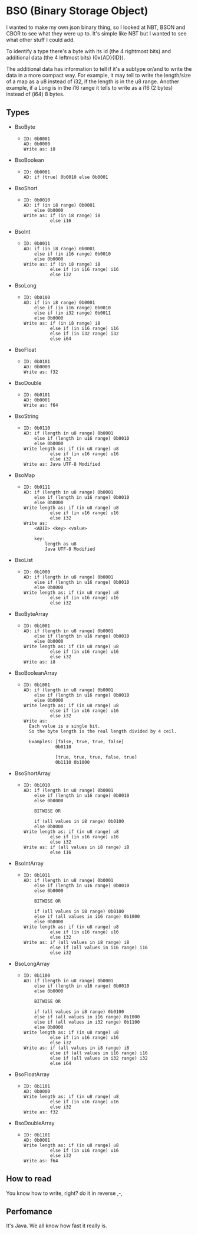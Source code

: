 # BSO (Binary Storage Object)

I wanted to make my own json binary thing, so I looked at NBT, BSON and CBOR to see what they were up to. It's simple like NBT but I wanted to see what other stuff I could add.

To identify a type there's a byte with its id (the 4 rightmost bits) and additional data (the 4 leftmost bits) (0x{AD}{ID}).

The additional data has information to tell if it's a subtype or/and to write the data in a more compact way.
For example, it may tell to write the length/size of a map as a u8 instead of i32, if the length is in the u8 range.
Another example, if a Long is in the i16 range it tells to write as a i16 (2 bytes) instead of (i64) 8 bytes.

## Types
- BsoByte
  - ```
    ID: 0b0001
    AD: 0b0000
    Write as: i8
    ```
- BsoBoolean
  - ```
    ID: 0b0001
    AD: if (true) 0b0010 else 0b0001
    ```
- BsoShort
  - ```
    ID: 0b0010
    AD: if (in i8 range) 0b0001
        else 0b0000
    Write as: if (in i8 range) i8
              else i16
    ``` 
- BsoInt
  - ```
    ID: 0b0011
    AD: if (in i8 range) 0b0001
        else if (in i16 range) 0b0010
        else 0b0000
    Write as: if (in i8 range) i8
              else if (in i16 range) i16
              else i32
    ```
- BsoLong
  - ```
    ID: 0b0100
    AD: if (in i8 range) 0b0001
        else if (in i16 range) 0b0010
        else if (in i32 range) 0b0011
        else 0b0000
    Write as: if (in i8 range) i8
              else if (in i16 range) i16
              else if (in i32 range) i32
              else i64
    ```
- BsoFloat
  - ```
    ID: 0b0101
    AD: 0b0000
    Write as: f32
    ```
- BsoDouble
  - ```
    ID: 0b0101
    AD: 0b0001
    Write as: f64
    ```
- BsoString
  - ```
    ID: 0b0110
    AD: if (length in u8 range) 0b0001
        else if (length in u16 range) 0b0010
        else 0b0000
    Write length as: if (in u8 range) u8
              else if (in u16 range) u16
              else i32
    Write as: Java UTF-8 Modified
    ```
- BsoMap
  - ```
    ID: 0b0111
    AD: if (length in u8 range) 0b0001
        else if (length in u16 range) 0b0010
        else 0b0000
    Write length as: if (in u8 range) u8
              else if (in u16 range) u16
              else i32
    Write as:
        <ADID> <key> <value>
    
        key:
            length as u8
            Java UTF-8 Modified
    ```
- BsoList
  - ```
    ID: 0b1000
    AD: if (length in u8 range) 0b0001
        else if (length in u16 range) 0b0010
        else 0b0000
    Write length as: if (in u8 range) u8
              else if (in u16 range) u16
              else i32
    
    ```
- BsoByteArray
  - ```
    ID: 0b1001
    AD: if (length in u8 range) 0b0001
        else if (length in u16 range) 0b0010
        else 0b0000
    Write length as: if (in u8 range) u8
              else if (in u16 range) u16
              else i32
    Write as: i8
    ```
- BsoBooleanArray
  - ```
    ID: 0b1001
    AD: if (length in u8 range) 0b0001
        else if (length in u16 range) 0b0010
        else 0b0000
    Write length as: if (in u8 range) u8
              else if (in u16 range) u16
              else i32
    Write as:
      Each value is a single bit.
      So the byte length is the real length divided by 4 ceil.
    
      Examples: [false, true, true, false]
                0b0110
                
                [true, true, true, false, true]
                0b1110 0b1000
    ```
- BsoShortArray
  - ```
    ID: 0b1010
    AD: if (length in u8 range) 0b0001
        else if (length in u16 range) 0b0010
        else 0b0000
    
        BITWISE OR
    
        if (all values in i8 range) 0b0100
        else 0b0000
    Write length as: if (in u8 range) u8
              else if (in u16 range) u16
              else i32
    Write as: if (all values in i8 range) i8
              else i16
    ```
- BsoIntArray
  - ```
    ID: 0b1011
    AD: if (length in u8 range) 0b0001
        else if (length in u16 range) 0b0010
        else 0b0000
    
        BITWISE OR
    
        if (all values in i8 range) 0b0100
        else if (all values in i16 range) 0b1000
        else 0b0000
    Write length as: if (in u8 range) u8
              else if (in u16 range) u16
              else i32
    Write as: if (all values in i8 range) i8
              else if (all values in i16 range) i16
              else i32
    ```
- BsoLongArray
  - ```
    ID: 0b1100
    AD: if (length in u8 range) 0b0001
        else if (length in u16 range) 0b0010
        else 0b0000
    
        BITWISE OR
    
        if (all values in i8 range) 0b0100
        else if (all values in i16 range) 0b1000
        else if (all values in i32 range) 0b1100
        else 0b0000
    Write length as: if (in u8 range) u8
              else if (in u16 range) u16
              else i32
    Write as: if (all values in i8 range) i8
              else if (all values in i16 range) i16
              else if (all values in i32 range) i32
              else i64
- BsoFloatArray
  - ```
    ID: 0b1101
    AD: 0b0000
    Write length as: if (in u8 range) u8
              else if (in u16 range) u16
              else i32
    Write as: f32
    ```
- BsoDoubleArray
  - ```
    ID: 0b1101
    AD: 0b0001
    Write length as: if (in u8 range) u8
              else if (in u16 range) u16
              else i32
    Write as: f64
    ```

## How to read

You know how to write, right? do it in reverse ,-,

## Perfomance

It's Java. We all know how fast it really is.
